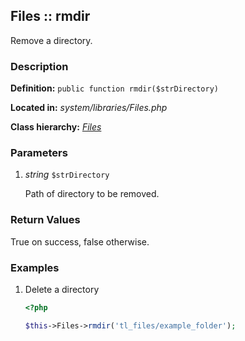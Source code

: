 
Files :: rmdir
-------------------------------------------

Remove a directory.


### Description ###

**Definition:** `public function rmdir($strDirectory)`

**Located in:** *system/libraries/Files.php*

**Class hierarchy:** *[Files](../Files.md)*


### Parameters ###

1. *string* `$strDirectory`

	Path of directory to be removed.


### Return Values ###

True on success, false otherwise.


### Examples ###

1. Delete a directory

	```php
	<?php

	$this->Files->rmdir('tl_files/example_folder');
	```


